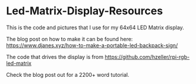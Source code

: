 # Led-Matrix-Display-Resources

This is the code and pictures that I use for my 64x64 LED Matrix display. 

The blog post on how to make it can be found here: https://www.djanes.xyz/how-to-make-a-portable-led-backpack-sign/

The code that drives the display is from https://github.com/hzeller/rpi-rgb-led-matrix 


Check the blog post out for a 2200+ word tutorial.
